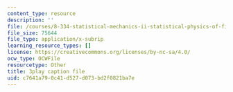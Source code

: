 ```yaml
---
content_type: resource
description: ''
file: /courses/8-334-statistical-mechanics-ii-statistical-physics-of-fields-spring-2014/c7641a790c41d527d073bd2f0821ba7e_yBdXS5dXQN4.srt
file_size: 75644
file_type: application/x-subrip
learning_resource_types: []
license: https://creativecommons.org/licenses/by-nc-sa/4.0/
ocw_type: OCWFile
resourcetype: Other
title: 3play caption file
uid: c7641a79-0c41-d527-d073-bd2f0821ba7e
---
```

